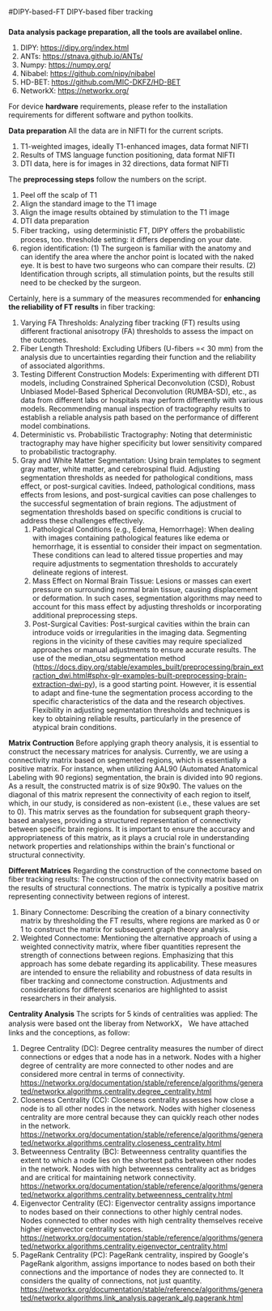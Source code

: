 #DIPY-based-FT
DIPY-based fiber tracking
###
**Data analysis package preparation, all the tools are availabel online.**
1. DIPY: https://dipy.org/index.html
2. ANTs: https://stnava.github.io/ANTs/
3. Numpy: https://numpy.org/
4. Nibabel: https://github.com/nipy/nibabel
5. HD-BET: https://github.com/MIC-DKFZ/HD-BET
6. NetworkX: https://networkx.org/

For device **hardware** requirements, please refer to the installation requirements for different software and python toolkits.

**Data preparation**
All the data are in NIFTI for the current scripts.
1. T1-weighted images, ideally T1-enhanced images, data format NIFTI
2. Results of TMS language function positioning, data format NIFTI
3. DTI data, here is for images in 32 directions, data format NIFTI

The **preprocessing steps** follow the numbers on the script.
1. Peel off the scalp of T1
2. Align the standard image to the T1 image
3. Align the image results obtained by stimulation to the T1 image
4. DTI data preparation
5. Fiber tracking，using deterministic FT, DIPY offers the probabilistic process, too.
   thresholde setting: it differs depending on your date.
7. region identification:
   (1) The surgeon is familiar with the anatomy and can identify the area where the anchor point is located with the naked eye. It is best to have two surgeons who can compare their results.
   (2) Identification through scripts, all stimulation points, but the results still need to be checked by the surgeon.

Certainly, here is a summary of the measures recommended for **enhancing the reliability of FT results** in fiber tracking:
1. Varying FA Thresholds: 
Analyzing fiber tracking (FT) results using different fractional anisotropy (FA) thresholds to assess the impact on the outcomes.
2. Fiber Length Threshold: Excluding Ufibers (U-fibers =< 30 mm) from the analysis due to uncertainties regarding their function and the reliability of associated algorithms.
3. Testing Different Construction Models: Experimenting with different DTI models, including Constrained Spherical Deconvolution (CSD), Robust Unbiased Model-Based Spherical Deconvolution (RUMBA-SD), etc., as data from different labs or hospitals may perform differently with various models.
Recommending manual inspection of tractography results to establish a reliable analysis path based on the performance of different model combinations.
4. Deterministic vs. Probabilistic Tractography: Noting that deterministic tractography may have higher specificity but lower sensitivity compared to probabilistic tractography.
6. Gray and White Matter Segmentation: Using brain templates to segment gray matter, white matter, and cerebrospinal fluid. Adjusting segmentation thresholds as needed for pathological conditions, mass effect, or post-surgical cavities.
    Indeed, pathological conditions, mass effects from lesions, and post-surgical cavities can pose challenges to the successful segmentation of brain regions. The adjustment of segmentation thresholds based on specific conditions is crucial to address these challenges effectively.
    1) Pathological Conditions (e.g., Edema, Hemorrhage): When dealing with images containing pathological features like edema or hemorrhage, it is essential to consider their impact on segmentation. These conditions can lead to altered tissue properties and may require adjustments to segmentation thresholds to accurately delineate regions of interest.
    2) Mass Effect on Normal Brain Tissue: Lesions or masses can exert pressure on surrounding normal brain tissue, causing displacement or deformation. In such cases, segmentation algorithms may need to account for this mass effect by adjusting thresholds or incorporating additional preprocessing steps.
    3) Post-Surgical Cavities: Post-surgical cavities within the brain can introduce voids or irregularities in the imaging data. Segmenting regions in the vicinity of these cavities may require specialized approaches or manual adjustments to ensure accurate results.
   The use of the median_otsu segmentation method (https://docs.dipy.org/stable/examples_built/preprocessing/brain_extraction_dwi.html#sphx-glr-examples-built-preprocessing-brain-extraction-dwi-py), is a good starting point. However, it is essential to adapt and fine-tune the segmentation process according to the specific characteristics of the data and the research objectives. Flexibility in adjusting segmentation thresholds and techniques is key to obtaining reliable results, particularly in the presence of atypical brain conditions.

**Matrix Contruction**
Before applying graph theory analysis, it is essential to construct the necessary matrices for analysis. Currently, we are using a connectivity matrix based on segmented regions, which is essentially a positive matrix. 
  For instance, when utilizing AAL90 (Automated Anatomical Labeling with 90 regions) segmentation, the brain is divided into 90 regions. As a result, the constructed matrix is of size 90x90. The values on the diagonal of this matrix represent the connectivity of each region to itself, which, in our study, is considered as non-existent (i.e., these values are set to 0).
This matrix serves as the foundation for subsequent graph theory-based analyses, providing a structured representation of connectivity between specific brain regions. It is important to ensure the accuracy and appropriateness of this matrix, as it plays a crucial role in understanding network properties and relationships within the brain's functional or structural connectivity.

**Different Matrices** 
Regarding the construction of the connectome based on fiber tracking results:
The construction of the connectivity matrix based on the results of structural connections. The matrix is typically a positive matrix representing connectivity between regions of interest.
1. Binary Connectome: Describing the creation of a binary connectivity matrix by thresholding the FT results, where regions are marked as 0 or 1 to construct the matrix for subsequent graph theory analysis.
2. Weighted Connectome: Mentioning the alternative approach of using a weighted connectivity matrix, where fiber quantities represent the strength of connections between regions. Emphasizing that this approach has some debate regarding its applicability.
These measures are intended to ensure the reliability and robustness of data results in fiber tracking and connectome construction. Adjustments and considerations for different scenarios are highlighted to assist researchers in their analysis.

**Centrality Analysis**
The scripts for 5 kinds of centralities was applied: 
The analysis were based ont the liberay from NetworkX， We have attached links and the conceptions, as follow:
1. Degree Centrality (DC): Degree centrality measures the number of direct connections or edges that a node has in a network. Nodes with a higher degree of centrality are more connected to other nodes and are considered more central in terms of connectivity.
https://networkx.org/documentation/stable/reference/algorithms/generated/networkx.algorithms.centrality.degree_centrality.html 
2. Closeness Centrality (CC): Closeness centrality assesses how close a node is to all other nodes in the network. Nodes with higher closeness centrality are more central because they can quickly reach other nodes in the network.
https://networkx.org/documentation/stable/reference/algorithms/generated/networkx.algorithms.centrality.closeness_centrality.html
3. Betweenness Centrality (BC): Betweenness centrality quantifies the extent to which a node lies on the shortest paths between other nodes in the network. Nodes with high betweenness centrality act as bridges and are critical for maintaining network connectivity.
https://networkx.org/documentation/stable/reference/algorithms/generated/networkx.algorithms.centrality.betweenness_centrality.html
4. Eigenvector Centrality (EC): Eigenvector centrality assigns importance to nodes based on their connections to other highly central nodes. Nodes connected to other nodes with high centrality themselves receive higher eigenvector centrality scores.
https://networkx.org/documentation/stable/reference/algorithms/generated/networkx.algorithms.centrality.eigenvector_centrality.html
5. PageRank Centrality (PC): PageRank centrality, inspired by Google's PageRank algorithm, assigns importance to nodes based on both their connections and the importance of nodes they are connected to. It considers the quality of connections, not just quantity.
https://networkx.org/documentation/stable/reference/algorithms/generated/networkx.algorithms.link_analysis.pagerank_alg.pagerank.html





###
